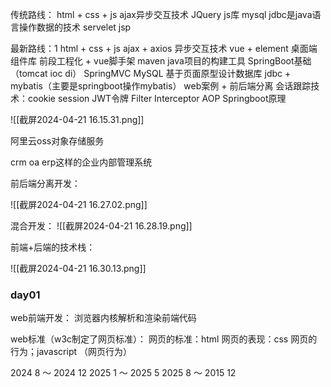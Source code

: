 传统路线：
html + css + js
ajax异步交互技术
JQuery js库
mysql
jdbc是java语言操作数据的技术
servelet
jsp


最新路线：1
html + css + js
ajax + axios 异步交互技术
vue + element 桌面端组件库
前段工程化 + vue脚手架
maven java项目的构建工具
SpringBoot基础（tomcat ioc di）
SpringMVC
MySQL
基于页面原型设计数据库
jdbc + mybatis（主要是springboot操作mybatis）
web案例 + 前后端分离
会话跟踪技术：cookie session JWT令牌
Filter Interceptor
AOP
Springboot原理


![[截屏2024-04-21 16.15.31.png]]


阿里云oss对象存储服务


crm oa erp这样的企业内部管理系统


前后端分离开发：

![[截屏2024-04-21 16.27.02.png]]

混合开发：
![[截屏2024-04-21 16.28.19.png]]


前端+后端的技术栈：

![[截屏2024-04-21 16.30.13.png]]


### day01

web前端开发：
浏览器内核解析和渲染前端代码

web标准（w3c制定了网页标准）：
网页的标准：html
网页的表现：css
网页的行为；javascript （网页行为）


2024 8 ～ 2024 12 
2025 1 ～ 2025 5
2025 8 ～ 2015 12